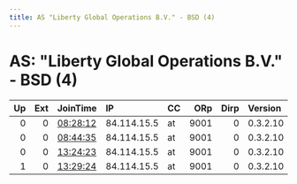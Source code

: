 ```yaml
---
title: AS "Liberty Global Operations B.V." - BSD (4)
---
```


# AS: "Liberty Global Operations B.V." - BSD (4)

|   Up |   Ext | JoinTime                                                                                            | IP          | CC   |   ORp |   Dirp | Version   | Contact   | Nickname     |   eFamMembers |
|-----:|------:|:----------------------------------------------------------------------------------------------------|:------------|:-----|------:|-------:|:----------|:----------|:-------------|--------------:|
|    0 |     0 | [08:28:12](https://metrics.torproject.org/rs.html#details/0D242F868BF98D62B89CCBBD7FA3BD0EFECBB476) | 84.114.15.5 | at   |  9001 |      0 | 0.3.2.10  | None      | AwesomeRelay |             1 |
|    0 |     0 | [08:44:35](https://metrics.torproject.org/rs.html#details/9B224316AF07AC3CE3DFBFB3211017A7B08FA298) | 84.114.15.5 | at   |  9001 |      0 | 0.3.2.10  | None      | AwesomeRelay |             1 |
|    0 |     0 | [13:24:23](https://metrics.torproject.org/rs.html#details/BEA27B321532BAEFD6C75693BDCBABAFADF92BA9) | 84.114.15.5 | at   |  9001 |      0 | 0.3.2.10  | None      | AwesomeRelay |             1 |
|    1 |     0 | [13:29:24](https://metrics.torproject.org/rs.html#details/0B8AFAAAF0183FB486B66ED165BC62F25B0674FF) | 84.114.15.5 | at   |  9001 |      0 | 0.3.2.10  | None      | AwesomeRelay |             1 |
